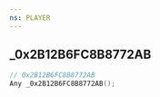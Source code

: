 ```yaml
---
ns: PLAYER
---
```

## _0x2B12B6FC8B8772AB

```c
// 0x2B12B6FC8B8772AB
Any _0x2B12B6FC8B8772AB();
```

